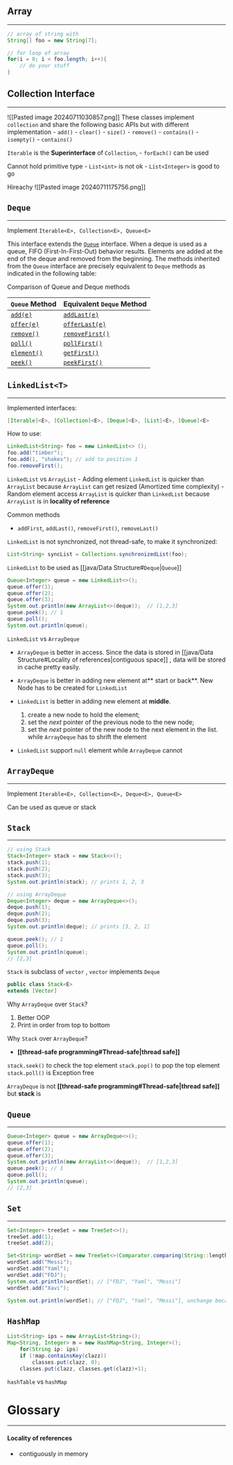 ## Array
---
```java
// array of string with 
String[] foo = new String[7];

// for loop of array
for(i = 0; i < foo.length; i++){
	// do your stuff
}
```


## Collection Interface
---
![[Pasted image 20240711030857.png]]
These classes implement `collection` and share the following basic APIs but with different implementation 
	- `add()`
	- `clear()`
	- `size()`
	- `remove()`
	- `contains()`
	- `isempty()`
	- `contains()`
	
`Iterable` is the **Superinterface** of `Collection`, 
	- `forEach()` can be used
	
Cannot hold primitive type
	- `List<int>` is not ok
	- `List<Integer>` is good to go

Hireachy
![[Pasted image 20240711175756.png]]
## `Deque`
---
Implement `Iterable<E>, Collection<E>, Queue<E>`

This interface extends the [`Queue`](https://docs.oracle.com/javase/8/docs/api/java/util/Queue.html "interface in java.util") interface. When a deque is used as a queue, FIFO (First-In-First-Out) behavior results. Elements are added at the end of the deque and removed from the beginning. The methods inherited from the `Queue` interface are precisely equivalent to `Deque` methods as indicated in the following table:


Comparison of Queue and Deque methods

| **`Queue` Method**                                                                      | **Equivalent `Deque` Method**                                                                   |
| --------------------------------------------------------------------------------------- | ----------------------------------------------------------------------------------------------- |
| [`add(e)`](https://docs.oracle.com/javase/8/docs/api/java/util/Queue.html#add-E-)       | [`addLast(e)`](https://docs.oracle.com/javase/8/docs/api/java/util/Deque.html#addLast-E-)       |
| [`offer(e)`](https://docs.oracle.com/javase/8/docs/api/java/util/Queue.html#offer-E-)   | [`offerLast(e)`](https://docs.oracle.com/javase/8/docs/api/java/util/Deque.html#offerLast-E-)   |
| [`remove()`](https://docs.oracle.com/javase/8/docs/api/java/util/Queue.html#remove--)   | [`removeFirst()`](https://docs.oracle.com/javase/8/docs/api/java/util/Deque.html#removeFirst--) |
| [`poll()`](https://docs.oracle.com/javase/8/docs/api/java/util/Queue.html#poll--)       | [`pollFirst()`](https://docs.oracle.com/javase/8/docs/api/java/util/Deque.html#pollFirst--)     |
| [`element()`](https://docs.oracle.com/javase/8/docs/api/java/util/Queue.html#element--) | [`getFirst()`](https://docs.oracle.com/javase/8/docs/api/java/util/Deque.html#getFirst--)       |
| [`peek()`](https://docs.oracle.com/javase/8/docs/api/java/util/Queue.html#peek--)       | [`peekFirst()`](https://docs.oracle.com/javase/8/docs/api/java/util/Deque.html#peek--)          |



## `LinkedList<T>`
---
Implemented interfaces:
```java
[Iterable]<E>, [Collection]<E>, [Deque]<E>, [List]<E>, [Queue]<E>
```

How to use:
```java
LinkedList<String> foo = new LinkedList<> ();
foo.add("timber");
foo.add(1, "shakes"); // add to position 1
foo.removeFirst();
```

`LinkedList` vs `ArrayList`
	- Adding element
		`LinkedList` is quicker than `ArrayList` because `ArrayList` can get resized (Amortized time complexity)
	- Random element access
		`ArrayList` is quicker than `LinkedList` because `ArrayList` is in **locality of reference**

Common methods
- `addFirst`, `addLast()`, `removeFirst()`, `removeLast()`

`LinkedList` is not synchronized, not thread-safe, to make it synchronized:
```java
List<String> syncList = Collections.synchronizedList(foo);
```

`LinkedList` to be used as [[java/Data Structure#`Deque`|`Queue`]]
```java
Queue<Integer> queue = new LinkedList<>();
queue.offer(1);
queue.offer(2);
queue.offer(3);
System.out.println(new ArrayList<>(deque));  // [1,2,3]
queue.peek(); // 1
queue.poll();
System.out.println(queue);
```

`LinkedList` vs `ArrayDeque`
- `ArrayDeque` is better in access. Since the data is stored in [[java/Data Structure#Locality of references|contiguous space]] , data will be stored in cache pretty easily. 
- `ArrayDeque` is better in adding new element at** start or back**. New Node has to be created for `LinkedList`
- `LinkedList` is better in adding new element at **middle**. 
	1. create a new node to hold the element;
	2. set the _next_ pointer of the previous node to the new node;
	3. set the _next_ pointer of the new node to the next element in the list.
	while `ArrayDeque` has to shrift the element

- `LinkedList` support `null` element while `ArrayDeque` cannot



## `ArrayDeque`
---
Implement `Iterable<E>, Collection<E>, Deque<E>, Queue<E>`

Can be used as queue or stack

## `Stack`
---
```java
// using Stack
Stack<Integer> stack = new Stack<>();
stack.push(1);
stack.push(2);
stack.push(3);
System.out.println(stack); // prints 1, 2, 3

// using ArrayDeque
Deque<Integer> deque = new ArrayDeque<>();
deque.push(1);
deque.push(2);
deque.push(3);
System.out.println(deque); // prints [3, 2, 1]

queue.peek(); // 1
queue.poll();
System.out.println(queue);
// [2,3]
```

`Stack` is subclass of `vector` , `vector` implements `Deque`
```java
public class Stack<E>
extends [Vector]
```

Why `ArrayDeque` over `Stack`?
1. Better OOP
2. Print in order from top to bottom

Why `Stack` over `ArrayDeque`?
- **[[thread-safe programming#Thread-safe|thread safe]]**

`stack.seek()` to check the top element
`stack.pop()` to pop the top element
`stack.poll()` is Exception free

`ArrayDeque` is not **[[thread-safe programming#Thread-safe|thread safe]]** but **stack** is

## `Queue`
---
```java
Queue<Integer> queue = new ArrayDeque<>();
queue.offer(1);
queue.offer(2);
queue.offer(3);
System.out.println(new ArrayList<>(deque));  // [1,2,3]
queue.peek(); // 1
queue.poll();
System.out.println(queue);
// [2,3]
```


## `Set`
---
```java
Set<Integer> treeSet = new TreeSet<>();
treeSet.add(1);
treeSet.add(2);

Set<String> wordSet = new TreeSet<>(Comparator.comparing(String::length))
wordSet.add("Messi");
wordSet.add("Yaml");
wordSet.add("FDJ");
System.out.println(wordSet); // ["FDJ", "Yaml", "Messi"]
wordSet.add("Xavi");

System.out.println(wordSet); // ["FDJ", "Yaml", "Messi"], unchange because same length is treated as duplicate

```

## `HashMap`
```java
List<String> ips = new ArrayList<String>(); 
Map<String, Integer> m = new HashMap<String, Integer>();
	for(String ip: ips)
    if (!map.containsKey(clazz))
        classes.put(clazz, 0);
    classes.put(clazz, classes.get(clazz)+1);

```

`hashTable` vs `hashMap`

# Glossary
---
#### Locality of references
-  contiguously in memory